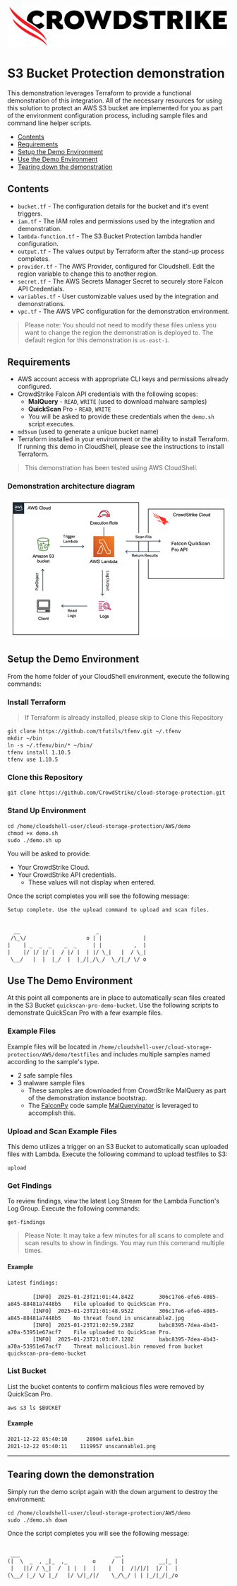 <p align="center">
   <img src="https://raw.githubusercontent.com/CrowdStrike/falconpy/main/docs/asset/cs-logo.png" alt="CrowdStrike logo" width="500"/>
</p>

# S3 Bucket Protection demonstration

This demonstration leverages Terraform to provide a functional demonstration of this integration.
All of the necessary resources for using this solution to protect an AWS S3 bucket are implemented for you
as part of the environment configuration process, including sample files and command line helper scripts.

+ [Contents](#contents)
+ [Requirements](#requirements)
+ [Setup the Demo Environment](#setup-the-demo-environment)
+ [Use the Demo Environment](#use-the-demo-environment)
+ [Tearing down the demonstration](#tearing-down-the-demonstration)

## Contents

+ `bucket.tf` - The configuration details for the bucket and it's event triggers.
+ `iam.tf` - The IAM roles and permissions used by the integration and demonstration.
+ `lambda-function.tf` - The S3 Bucket Protection lambda handler configuration.
+ `output.tf` - The values output by Terraform after the stand-up process completes.
+ `provider.tf` - The AWS Provider, configured for Cloudshell. Edit the region variable to change this to another region.
+ `secret.tf` - The AWS Secrets Manager Secret to securely store Falcon API Credentials.
+ `variables.tf` - User customizable values used by the integration and demonstrations.
+ `vpc.tf` - The AWS VPC configuration for the demonstration environment.

> Please note: You should not need to modify these files unless you want to change the region the demonstration is deployed to. The default region for this demonstration is `us-east-1`.

## Requirements

+ AWS account access with appropriate CLI keys and permissions already configured.
+ CrowdStrike Falcon API credentials with the following scopes:
  + **MalQuery** - `READ`, `WRITE` (used to download malware samples)
  + **QuickScan** Pro - `READ`, `WRITE`
  + You will be asked to provide these credentials when the `demo.sh` script executes.
+ `md5sum` (used to generate a unique bucket name)
+ Terraform installed in your environment or the ability to install Terraform.  If running this demo in CloudShell, please see the instructions to install Terraform.

> This demonstration has been tested using AWS CloudShell.

### Demonstration architecture diagram

![Demonstration architecture](../content/aws-demo-arch.png)

## Setup the Demo Environment

From the home folder of your CloudShell environment, execute the following commands:

### Install Terraform

> If Terraform is already installed, please skip to Clone this Repository

```shell
git clone https://github.com/tfutils/tfenv.git ~/.tfenv
mkdir ~/bin
ln -s ~/.tfenv/bin/* ~/bin/
tfenv install 1.10.5
tfenv use 1.10.5
```

### Clone this Repository

```shell
git clone https://github.com/CrowdStrike/cloud-storage-protection.git
```

### Stand Up Environment

```shell
cd /home/cloudshell-user/cloud-storage-protection/AWS/demo
chmod +x demo.sh
sudo ./demo.sh up
```

You will be asked to provide:

+ Your CrowdStrike Cloud.
+ Your CrowdStrike API credentials.
  + These values will not display when entered.

Once the script completes you will see the following message:

```shell
Setup complete. Use the upload command to upload and scan files.


  __                        _
 /\_\/                   o | |             |
|    | _  _  _    _  _     | |          ,  |
|    |/ |/ |/ |  / |/ |  | |/ \_|   |  / \_|
 \__/   |  |  |_/  |  |_/|_/\_/  \_/|_/ \/ o
 ```

## Use The Demo Environment

At this point all components are in place to automatically scan files created in the S3 Bucket `quickscan-pro-demo-bucket`.  Use the following scripts to demonstrate QuickScan Pro with a few example files.

### Example Files

Example files will be located in `/home/cloudshell-user/cloud-storage-protection/AWS/demo/testfiles` and includes multiple samples named according to the sample's type.

+ 2 safe sample files
+ 3 malware sample files
  + These samples are downloaded from CrowdStrike MalQuery as part of the demonstration instance bootstrap.
  + The [FalconPy](https://github.com/CrowdStrike/falconpy) code sample
    [MalQueryinator](https://github.com/CrowdStrike/falconpy/tree/main/samples/malquery#search-and-download-samples-from-malquery) is leveraged to accomplish this.

### Upload and Scan Example Files

This demo utilizes a trigger on an S3 Bucket to automatically scan uploaded files with Lambda.  Execute the following command to upload testfiles to S3:

```shell
upload
```

### Get Findings

To review findings, view the latest Log Stream for the Lambda Function's Log Group.  Execute the following commands:

```shell
get-findings
```

> Please Note: It may take a few minutes for all scans to complete and scan results to show in findings.  You may run this command multiple times.

#### Example

```shell
Latest findings:

        [INFO]  2025-01-23T21:01:44.842Z        306c17e6-efe6-4085-a845-88481a7448b5    File uploaded to QuickScan Pro.
        [INFO]  2025-01-23T21:01:48.952Z        306c17e6-efe6-4085-a845-88481a7448b5    No threat found in unscannable2.jpg
        [INFO]  2025-01-23T21:02:59.238Z        babc8395-7dea-4b43-a70a-53951e67acf7    File uploaded to QuickScan Pro.
        [INFO]  2025-01-23T21:03:07.120Z        babc8395-7dea-4b43-a70a-53951e67acf7    Threat malicious1.bin removed from bucket quickscan-pro-demo-bucket
```

### List Bucket

List the bucket contents to confirm malicious files were removed by QuickScan Pro.

```shell
aws s3 ls $BUCKET
```

#### Example

```shell
2021-12-22 05:40:10      28904 safe1.bin
2021-12-22 05:40:11    1119957 unscannable1.png
```

---

## Tearing down the demonstration

Simply run the demo script again with the down argument to destroy the environment:

```shell
cd /home/cloudshell-user/cloud-storage-protection/AWS/demo
sudo ./demo.sh down
```

Once the script completes you will see the following message:

```shell

 ___                              __,
(|  \  _  , _|_  ,_        o     /  |           __|_ |
 |   ||/ / \_|  /  | |  |  |    |   |  /|/|/|  |/ |  |
(\__/ |_/ \/ |_/   |/ \/|_/|/    \_/\_/ | | |_/|_/|_/o
 ```
